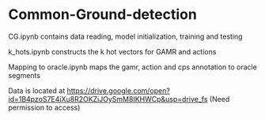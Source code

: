 # Common-Ground-detection

CG.ipynb contains data reading, model initialization, training and testing

k_hots.ipynb constructs the k hot vectors for GAMR and actions

Mapping to oracle.ipynb maps the gamr, action and cps annotation to oracle segments

Data is located at https://drive.google.com/open?id=1B4pzoS7E4iXu8R2OKZiJOySmM8IKHWCp&usp=drive_fs (Need permission to access)
